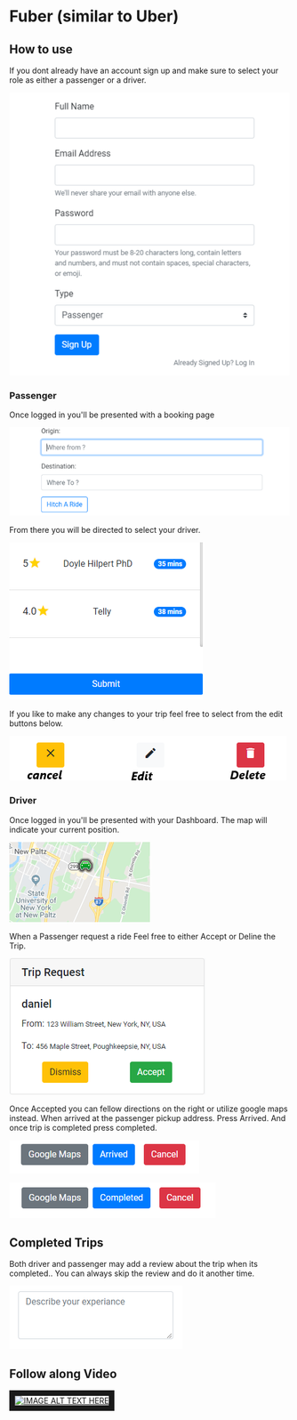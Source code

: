 # Fuber (similar to Uber)
## How to use
If you dont already have an account sign up and make sure to select your role as either a passenger or a driver.


![signup](/public/images/signup-page.PNG)


### Passenger
Once logged in you'll be presented with a booking page

![booktrip](/public/images/book-trip.PNG)


From there you will be directed to select your driver.


![selectdriver](/public/images/select-driver.PNG)


If you like to make any changes to your trip feel free to select from the edit buttons below.


![editbuttons](/public/images/edit-buttons.png)


### Driver
Once logged in you'll be presented with your Dashboard. The map will indicate your current position.

![location](/public/images/driver-location.PNG)


When a Passenger request a ride Feel free to either Accept or Deline the Trip.

![acceptordecline](/public/images/trip-request.PNG)


Once Accepted you can fellow directions on the right or utilize google maps instead. When arrived at the passenger 
pickup address. Press Arrived. And once trip is completed press completed.

![maps](/public/images/google-maps.PNG)

![completed](/public/images/completed.PNG)

## Completed Trips
Both driver and passenger may add a review about the trip when its completed.. You can always skip the review and do it another time.


![completed](/public/images/rating.PNG)


## Follow along Video
<a href="http://www.youtube.com/watch?feature=player_embedded&v=YOUTUBE_VIDEO_ID_HERE
" target="_blank"><img src="http://img.youtube.com/vi/YOUTUBE_VIDEO_ID_HERE/0.jpg" 
alt="IMAGE ALT TEXT HERE" width="240" height="180" border="10" /></a> 